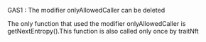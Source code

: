 GAS1 : The modifier onlyAllowedCaller can be deleted

The only function that used the modifier onlyAllowedCaller is getNextEntropy().This function is also called only once by traitNft